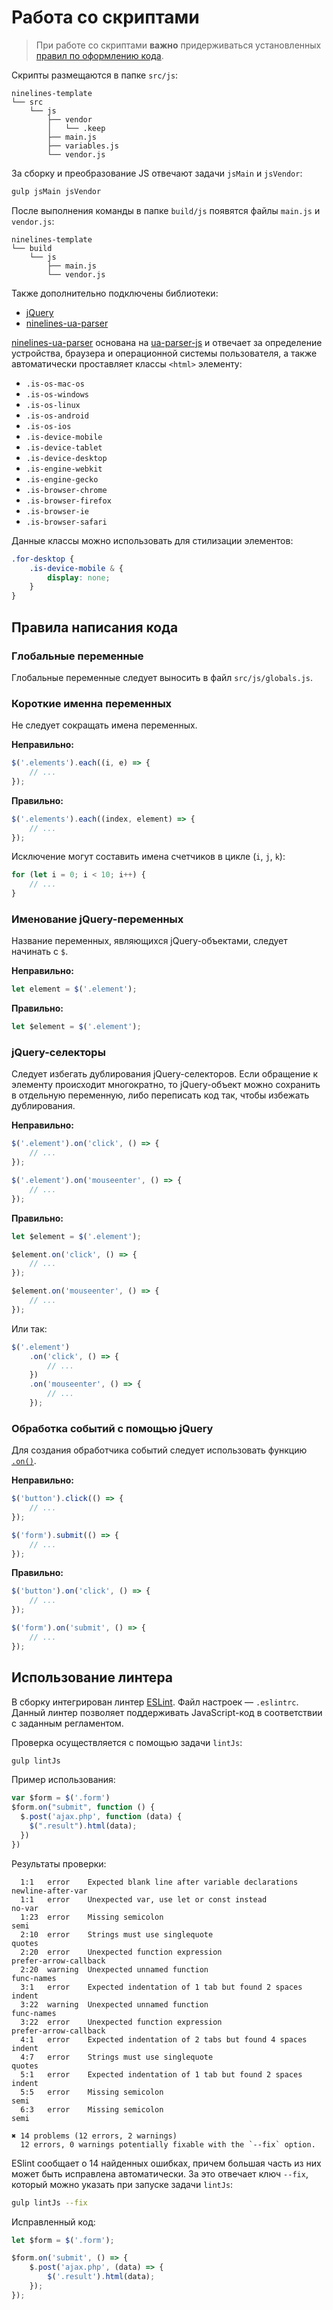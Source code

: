 # Работа со скриптами

> При работе со скриптами **важно** придерживаться установленных [правил по оформлению кода](18_codestyle-javascript.md).

Скрипты размещаются в папке `src/js`:

```text
ninelines-template
└── src
    └── js
        ├── vendor
        │   └── .keep
        ├── main.js
        ├── variables.js
        └── vendor.js
```

За сборку и преобразование JS отвечают задачи `jsMain` и `jsVendor`:

```bash
gulp jsMain jsVendor
```

После выполнения команды в папке `build/js` появятся файлы `main.js` и `vendor.js`:

```text
ninelines-template
└── build
    └── js
        ├── main.js
        └── vendor.js
```

Также дополнительно подключены библиотеки:

* [jQuery](https://jquery.com/)
* [ninelines-ua-parser](https://github.com/ninelines-team/ninelines-ua-parser)

[ninelines-ua-parser](https://github.com/ninelines-team/ninelines-ua-parser) основана на
[ua-parser-js](https://github.com/faisalman/ua-parser-js) и отвечает за определение устройства, браузера и операционной
системы пользователя, а также автоматически проставляет классы `<html>` элементу:

* `.is-os-mac-os`
* `.is-os-windows`
* `.is-os-linux`
* `.is-os-android`
* `.is-os-ios`
* `.is-device-mobile`
* `.is-device-tablet`
* `.is-device-desktop`
* `.is-engine-webkit`
* `.is-engine-gecko`
* `.is-browser-chrome`
* `.is-browser-firefox`
* `.is-browser-ie`
* `.is-browser-safari`

Данные классы можно использовать для стилизации элементов:

```scss
.for-desktop {
    .is-device-mobile & {
        display: none;
    }
}
```

## Правила написания кода

### Глобальные переменные

Глобальные переменные следует выносить в файл `src/js/globals.js`.

### Короткие именна переменных

Не следует сокращать имена переменных.

**Неправильно:**

```js
$('.elements').each((i, e) => {
    // ...
});
```

**Правильно:**

```js
$('.elements').each((index, element) => {
    // ...
});
```

Исключение могут составить имена счетчиков в цикле (`i`, `j`, `k`):

```js
for (let i = 0; i < 10; i++) {
    // ...
}
```

### Именование jQuery-переменных

Название переменных, являющихся jQuery-объектами, следует начинать с `$`.

**Неправильно:**

```js
let element = $('.element');
```

**Правильно:**

```js
let $element = $('.element');
```

### jQuery-селекторы

Следует избегать дублирования jQuery-селекторов.
Если обращение к элементу происходит многократно, то jQuery-объект можно сохранить в отдельную переменную, либо переписать код так, чтобы избежать дублирования.

**Неправильно:**

```js
$('.element').on('click', () => {
    // ...
});

$('.element').on('mouseenter', () => {
    // ...
});
```

**Правильно:**

```js
let $element = $('.element');

$element.on('click', () => {
    // ...
});

$element.on('mouseenter', () => {
    // ...
});
```

Или так:

```js
$('.element')
    .on('click', () => {
        // ...
    })
    .on('mouseenter', () => {
        // ...
    });
```

### Обработка событий с помощью jQuery

Для создания обработчика событий следует использовать функцию [`.on()`](http://api.jquery.com/on/).

**Неправильно:**

```js
$('button').click(() => {
    // ...
});

$('form').submit(() => {
    // ...
});
```

**Правильно:**

```js
$('button').on('click', () => {
    // ...
});

$('form').on('submit', () => {
    // ...
});
```

## Использование линтера

В сборку интегрирован линтер [ESLint](http://eslint.org/).
Файл настроек — `.eslintrc`.
Данный линтер позволяет поддерживать JavaScript-код в соответствии с заданным регламентом.

Проверка осуществляется с помощью задачи `lintJs`:

```bash
gulp lintJs
```

Пример использования:

```js
var $form = $('.form')
$form.on("submit", function () {
  $.post('ajax.php', function (data) {
    $(".result").html(data);
  })
})
```

Результаты проверки:

```text
  1:1   error    Expected blank line after variable declarations    newline-after-var
  1:1   error    Unexpected var, use let or const instead           no-var
  1:23  error    Missing semicolon                                  semi
  2:10  error    Strings must use singlequote                       quotes
  2:20  error    Unexpected function expression                     prefer-arrow-callback
  2:20  warning  Unexpected unnamed function                        func-names
  3:1   error    Expected indentation of 1 tab but found 2 spaces   indent
  3:22  warning  Unexpected unnamed function                        func-names
  3:22  error    Unexpected function expression                     prefer-arrow-callback
  4:1   error    Expected indentation of 2 tabs but found 4 spaces  indent
  4:7   error    Strings must use singlequote                       quotes
  5:1   error    Expected indentation of 1 tab but found 2 spaces   indent
  5:5   error    Missing semicolon                                  semi
  6:3   error    Missing semicolon                                  semi

✖ 14 problems (12 errors, 2 warnings)
  12 errors, 0 warnings potentially fixable with the `--fix` option.
```

ESlint сообщает о 14 найденных ошибках, причем большая часть из них может быть исправлена автоматически.
За это отвечает ключ `--fix`, который можно указать при запуске задачи `lintJs`:

```bash
gulp lintJs --fix
```

Исправленный код:

```js
let $form = $('.form');

$form.on('submit', () => {
    $.post('ajax.php', (data) => {
        $('.result').html(data);
    });
});
```
